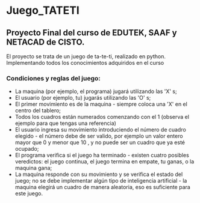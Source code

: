 # Juego_TATETI
## Proyecto Final del curso de EDUTEK, SAAF y NETACAD de CISTO.

El proyecto se trata de un juego de ta-te-ti, realizado en python. Implementando todos los conocimientos adquiridos en el curso

### Condiciones y reglas del juego:

* La maquina (por ejemplo, el programa) jugará utilizando las 'X' s;
* El usuario (por ejemplo, tu) jugarás utilizando las 'O' s;
* El primer movimiento es de la maquina - siempre coloca una 'X' en el centro
  del tablero;
* Todos los cuadros están numerados comenzando con el 1 (observa el ejemplo
  para que tengas una referencia)
* El usuario ingresa su movimiento introduciendo el número de cuadro elegido - el
  número debe de ser valido, por ejemplo un valor entero mayor que 0 y menor
  que 10 , y no puede ser un cuadro que ya esté ocupado;
* El programa verifica si el juego ha terminado - existen cuatro posibles
  veredictos: el juego continua, el juego termina en empate, tu ganas, o la
  maquina gana;
* La maquina responde con su movimiento y se verifica el estado del juego;
  no se debe implementar algún tipo de inteligencia artificial - la maquina elegirá
  un cuadro de manera aleatoria, eso es suficiente para este juego.

